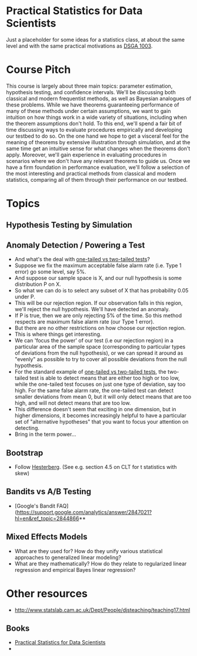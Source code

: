 # Practical Statistics for Data Scientists
Just a placeholder for some ideas for a statistics class, at about the same level and with the same practical motivations as [DSGA 1003](https://github.com/davidrosenberg/mlcourse).

# Course Pitch
This course is largely about three main topics: parameter estimation, hypothesis testing, and confidence intervals.  We'll be discussing both classical and modern frequentist methods, as well as Bayesian analogues of these problems.  While we have theorems guaranteeing performance of many of these methods under certain assumptions, we want to gain intuition on how things work in a wide variety of situations, including when the theorem assumptions don't hold.  To this end, we'll spend a fair bit of time discussing ways to evaluate procedures empirically and developing our testbed to do so.  On the one hand we hope to get a visceral feel for the meaning of theorems by extensive illustration through simulation, and at the same time get an intuitive sense for what changes when the theorems don't apply.  Moreover, we'll gain experience in evaluating procedures in scenarios where we don't have any relevant theorems to guide us.  Once we have a firm foundation in performance evaluation, we'll follow a selection of the most interesting and practical methods from classical and modern statistics, comparing all of them through their performance on our testbed. 

# Topics
## Hypothesis Testing by Simulation
## Anomaly Detection / Powering a Test
- And what's the deal with [one-tailed vs two-tailed tests](https://stats.idre.ucla.edu/other/mult-pkg/faq/general/faq-what-are-the-differences-between-one-tailed-and-two-tailed-tests/)?
- Suppose we fix the maximum acceptable false alarm rate (i.e. Type 1 error) go some level, say 5%.
- And suppose our sample space is X, and our null hypothesis is some distribution P on X.
- So what we can do is to select any subset of X that has probability 0.05 under P.
- This will be our rejection region. If our observation falls in this region,
  we'll reject the null hypothesis. We'll have detected an anomaly.
- If P is true, then we are only rejecting 5% of the time.  So this method respects are maximum false alarm rate (our Type 1 error).
- But there are no other restrictions on how choose our rejection region.
- This is where things get interesting.
- We can 'focus the power' of our test (i.e our rejection region) in a particular area of the sample space (corresponding to particular types of deviations from the null hypothesis), or we can spread it around as "evenly" as possible to try to cover all possible deviations from the null hypothesis.
- For the standard example of [one-tailed vs two-tailed tests](https://stats.idre.ucla.edu/other/mult-pkg/faq/general/faq-what-are-the-differences-between-one-tailed-and-two-tailed-tests/), the two-tailed test is able to detect means that are either too high or too low, while the one-tailed test focuses on just one type of deviation, say too high.  For the same false alarm rate, the one-tailed test can detect smaller deviations from mean 0, but it will only detect means that are too high, and will not detect means that are too low.
- This difference doesn't seem that exciting in one dimension, but in higher dimensions, it becomes increasingly helpful to have a particular set of "alternative hypotheses" that you want to focus your attention on detecting.  
- Bring in the term power...
## Bootstrap 
- Follow [Hesterberg](https://arxiv.org/pdf/1411.5279.pdf). (See e.g. section 4.5 on CLT for t statistics with skew)
## Bandits vs A/B Testing
- [Google's Bandit FAQ](https://support.google.com/analytics/answer/2847021?hl=en&ref_topic=2844866**

## Mixed Effects Models
- What are they used for?  How do they unify various statistical approaches to generalized linear modeling?
- What are they mathematically?  How do they relate to regularized linear regression and empirical Bayes linear regression?

# Other resources
- http://www.statslab.cam.ac.uk/Dept/People/djsteaching/teaching17.html
## Books
- [Practical Statistics for Data Scientists](https://www.amazon.com/dp/149207294X/ref=cm_sw_em_r_mt_dp_U_AwI9EbA1C8SNW)
- 
